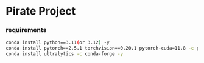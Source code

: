 # Pirate Project

### requirements
```bash
conda install python==3.11(or 3.12) -y
conda install pytorch==2.5.1 torchvision==0.20.1 pytorch-cuda=11.8 -c pytorch -c nvidia -y
conda install ultralytics -c conda-forge -y
```